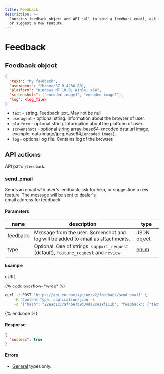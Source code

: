 ```yaml
---
title: Feedback
description: >-
  Contains feedback object and API call to send a feedback email, ask for help
  or suggest a new feature.
---
```


# Feedback

## Feedback object

```json
{
  "text": "My feedback",
  "useragent": "Chrome/87.0.4280.88",
  "platform": "Windows NT 10.0; Win64; x64",
  "screenshots": ["encoded image1", "encoded image2"],
  "log": <log_file>
}
```

* `text` - string. Feedback text. May not be null.
* `useragent` - optional string. Information about the browser of user.
* `platform` - optional string. Information about the platform of user.
* `screenshots` - optional string array. base64-encoded data:url image, example: data:image/jpeg;base64,`[encoded image]`.
* `log` - optional log file. Contains log of the browser.

## API actions

API path: `/feedback`.

### send\_email

Sends an email with user's feedback, ask for help, or suggestion a new feature. The message will be sent to dealer's\
email address for feedback.

#### Parameters

| name     | description                                                                            | type                      |
| -------- | -------------------------------------------------------------------------------------- | ------------------------- |
| feedback | Message from the user. Screenshot and log will be added to email as attachments.       | JSON object               |
| type     | Optional. One of strings: `support_request` (default), `feature_request` and `review`. | [enum](../../#data-types) |

#### Example

cURL

{% code overflow="wrap" %}
```sh
curl -X POST 'https://api.eu.navixy.com/v2/feedback/send_email' \
    -H 'Content-Type: application/json' \
    -d '{"hash": "22eac1c27af4be7b9d04da2ce1af111b", "feedback": {"text": "I love this platform"}, "type": "review"}'
```
{% endcode %}

#### Response

```json
{
  "success": true
}
```

#### Errors

* [General](../../errors.md#error-codes) types only.
